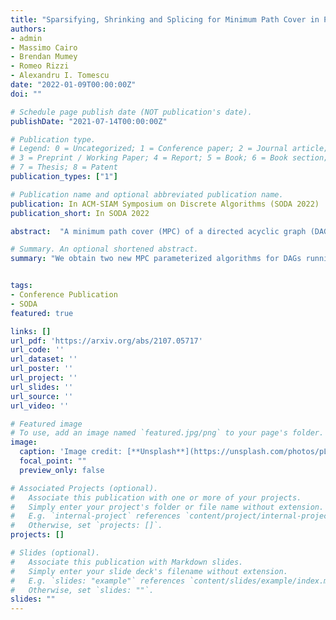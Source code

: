 ```yaml
---
title: "Sparsifying, Shrinking and Splicing for Minimum Path Cover in Parameterized Linear Time"
authors:
- admin
- Massimo Cairo
- Brendan Mumey
- Romeo Rizzi
- Alexandru I. Tomescu
date: "2022-01-09T00:00:00Z"
doi: ""

# Schedule page publish date (NOT publication's date).
publishDate: "2021-07-14T00:00:00Z"

# Publication type.
# Legend: 0 = Uncategorized; 1 = Conference paper; 2 = Journal article;
# 3 = Preprint / Working Paper; 4 = Report; 5 = Book; 6 = Book section;
# 7 = Thesis; 8 = Patent
publication_types: ["1"]

# Publication name and optional abbreviated publication name.
publication: In ACM-SIAM Symposium on Discrete Algorithms (SODA 2022)
publication_short: In SODA 2022

abstract:  "A minimum path cover (MPC) of a directed acyclic graph (DAG) G = (V,E) is a minimum-size set of paths that together cover all the vertices of the DAG. Computing an MPC is a basic polynomial problem, dating back to Dilworth's and Fulkerson's results in the 1950s. Since the size k of an MPC (also known as the width) can be small in practical applications, research has also studied algorithms whose complexity is parameterized on k. We obtain two new MPC parameterized algorithms for DAGs running in time O(k^2|V|log(|V|) + |E|) and O(k^3|V| + |E|). We also obtain a parallel algorithm running in O(k^2|V| + |E|) parallel steps and using O(log(|V|)) processors (in the PRAM model). Our latter two algorithms are the first solving the problem in parameterized linear time. Finally, we present an algorithm running in time O(k^2|V|) for transforming any MPC to another MPC using less than 2|V| distinct edges, which we prove to be asymptotically tight. As such, we also obtain edge sparsification algorithms preserving the width of the DAG with the same running time as our MPC algorithms. At the core of all our algorithms we interleave the usage of three techniques: transitive sparsification, shrinking of a path cover, and the splicing of a set of paths along a given path."

# Summary. An optional shortened abstract.
summary: "We obtain two new MPC parameterized algorithms for DAGs running in time O(k^2|V|log(|V|) + |E|) and O(k^3|V| + |E|). We also obtain a parallel algorithm running in O(k^2|V| + |E|) parallel steps and using O(log(|V|)) processors (in the PRAM model). We also obtain edge sparsification algorithms preserving the width of the DAG with the same running time as our MPC algorithms."


tags:
- Conference Publication
- SODA
featured: true

links: []
url_pdf: 'https://arxiv.org/abs/2107.05717'
url_code: ''
url_dataset: ''
url_poster: ''
url_project: ''
url_slides: ''
url_source: ''
url_video: ''

# Featured image
# To use, add an image named `featured.jpg/png` to your page's folder.
image:
  caption: 'Image credit: [**Unsplash**](https://unsplash.com/photos/pLCdAaMFLTE)'
  focal_point: ""
  preview_only: false

# Associated Projects (optional).
#   Associate this publication with one or more of your projects.
#   Simply enter your project's folder or file name without extension.
#   E.g. `internal-project` references `content/project/internal-project/index.md`.
#   Otherwise, set `projects: []`.
projects: []

# Slides (optional).
#   Associate this publication with Markdown slides.
#   Simply enter your slide deck's filename without extension.
#   E.g. `slides: "example"` references `content/slides/example/index.md`.
#   Otherwise, set `slides: ""`.
slides: ""
---
```

